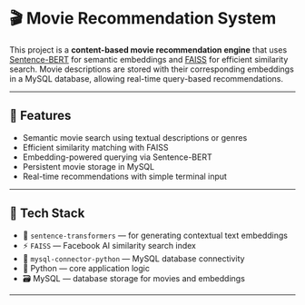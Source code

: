 # 🎬 Movie Recommendation System

This project is a **content-based movie recommendation engine** that uses [Sentence-BERT](https://www.sbert.net/) for semantic embeddings and [FAISS](https://github.com/facebookresearch/faiss) for efficient similarity search. Movie descriptions are stored with their corresponding embeddings in a MySQL database, allowing real-time query-based recommendations.

---

## 🚀 Features

- Semantic movie search using textual descriptions or genres
- Efficient similarity matching with FAISS
- Embedding-powered querying via Sentence-BERT
- Persistent movie storage in MySQL
- Real-time recommendations with simple terminal input

---

## 🧰 Tech Stack

- 🧠 `sentence-transformers` — for generating contextual text embeddings
- ⚡ `FAISS` — Facebook AI similarity search index
- 🐬 `mysql-connector-python` — MySQL database connectivity
- 🐍 Python — core application logic
- 🗃️ MySQL — database storage for movies and embeddings

---

